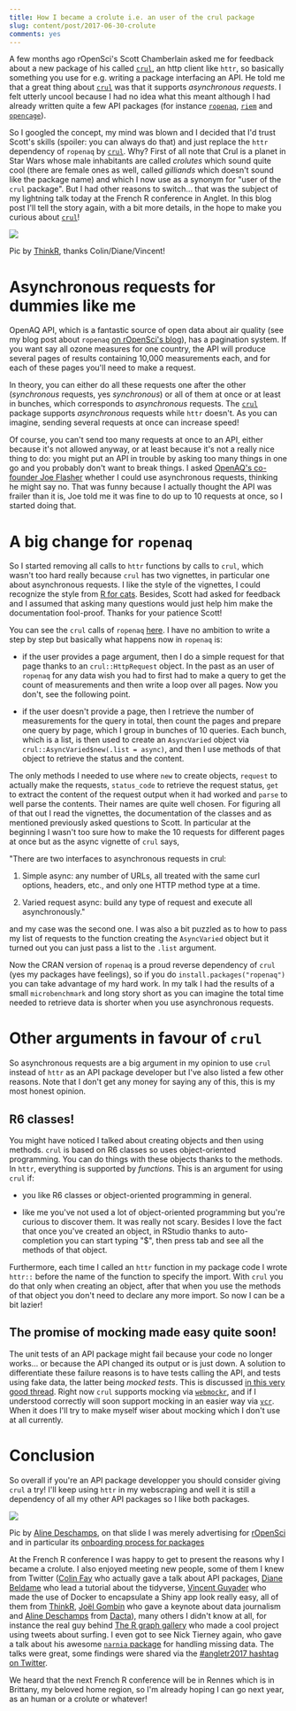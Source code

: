 ```yaml
---
title: How I became a crolute i.e. an user of the crul package
slug: content/post/2017-06-30-crolute
comments: yes
---
```



A few months ago rOpenSci's Scott Chamberlain asked me for feedback about a new package of his called [`crul`](https://github.com/ropensci/crul), an http client like `httr`, so basically something you use for e.g. writing a package interfacing an API. He told me that a great thing about [`crul`](https://github.com/ropensci/crul) was that it supports _asynchronous requests_. I felt utterly uncool because I had no idea what this meant although I had already written quite a few API packages (for instance [`ropenaq`](https://github.com/ropensci/ropenaq), [`riem`](https://github.com/ropensci/riem) and [`opencage`](https://github.com/ropensci/opencage)). 

So I googled the concept, my mind was blown and I decided that I'd trust Scott's skills (spoiler: you can always do that) and just replace the `httr`
 dependency of `ropenaq` by [`crul`](https://github.com/ropensci/crul). Why? First of all note that Crul is a planet in Star Wars whose male inhabitants are called _crolutes_ which sound quite cool (there are female ones as well, called _gilliands_ which doesn't sound like the package name) and which I now use as a synonym for "user of the `crul` package". But I had other reasons to switch... that was the subject of my lightning talk today at the French R conference in Anglet. In this blog post I'll tell the story again, with a bit more details, in the hope to make you curious about [`crul`](https://github.com/ropensci/crul)!
 
![](/figure/source/2017-06-30-crolute/title.jpg)
 
 Pic by [ThinkR](https://twitter.com/thinkR_fr/status/880778815148101632), thanks Colin/Diane/Vincent!
 
<!--more-->

# Asynchronous requests for dummies like me

OpenAQ API, which is a fantastic source of open data about air quality (see my blog post about `ropenaq` [on rOpenSci's blog](https://ropensci.org/blog/blog/2017/02/21/ropenaq)), has a pagination system. If you want say all ozone measures for one country, the API will produce several pages of results containing 10,000 measurements each, and for each of these pages you'll need to make a request. 

In theory, you can either do all these requests one after the other (_synchronous_ requests, yes _synchronous_) or all of them at once or at least in bunches, which corresponds to _asynchronous_ requests. The [`crul`](https://github.com/ropensci/crul) package supports _asynchronous_ requests while `httr` doesn't. As you can imagine, sending several requests at once can increase speed!

Of course, you can't send too many requests at once to an API, either because it's not allowed anyway, or at least because it's not a really nice thing to do: you might put an API in trouble by asking too many things in one go and you probably don't want to break things. I asked [OpenAQ's co-founder Joe Flasher](https://twitter.com/joseph_flasher) whether I could use asynchronous requests, thinking he might say no. That was funny because I actually thought the API was frailer than it is, Joe told me it was fine to do up to 10 requests at once, so I started doing that.

# A big change for `ropenaq`

So I started removing all calls to `httr` functions by calls to `crul`, which wasn't too hard really because `crul` has two vignettes, in particular one about asynchronous requests. I like the style of the vignettes, I could recognize the style from [R for cats](https://rforcats.net/). Besides, Scott had asked for feedback and I assumed that asking many questions would just help him make the documentation fool-proof. Thanks for your patience Scott!

You can see the `crul` calls of `ropenaq` [here](https://github.com/ropensci/ropenaq/blob/master/R/utils.R). I have no ambition to write a step by step but basically what happens now in `ropenaq` is:

* if the user provides a page argument, then I do a simple request for that page thanks to an `crul::HttpRequest` object. In the past as an user of `ropenaq` for any data wish you had to first had to make a query to get the count of measurements and then write a loop over all pages. Now you don't, see the following point.

* if the user doesn't provide a page, then I retrieve the number of measurements for the query in total, then count the pages and prepare one query by page, which I group in bunches of 10 queries. Each bunch, which is a list, is then used to create an `AsyncVaried` object via `crul::AsyncVaried$new(.list = async)`, and then I use methods of that object to retrieve the status and the content.

The only methods I needed to use where `new` to create objects, `request` to actually make the requests, `status_code` to retrieve the request status, `get` to extract the content of the request output when it had worked and `parse` to well parse the contents. Their names are quite well chosen. For figuring all of that out I read the vignettes, the documentation of the classes and as mentioned previously asked questions to Scott. In particular at the beginning I wasn't too sure how to make the 10 requests for different pages at once but as the async vignette of `crul` says, 

"There are two interfaces to asynchronous requests in crul:

1. Simple async: any number of URLs, all treated with the same curl options, headers, etc., and only one HTTP method type at a time.

2. Varied request async: build any type of request and execute all asynchronously."

and my case was the second one. I was also a bit puzzled as to how to pass my list of requests to the function creating the `AsyncVaried` object but it turned out you can just pass a list to the `.list` argument.

Now the CRAN version of `ropenaq` is a proud reverse dependency of `crul` (yes my packages have feelings), so if you do `install.packages("ropenaq")` you can take advantage of my hard work. In my talk I had the results of a small `microbenchmark` and long story short as you can imagine the total time needed to retrieve data is shorter when you use asynchronous requests.

# Other arguments in favour of `crul`

So asynchronous requests are a big argument in my opinion to use `crul` instead of `httr` as an API package developer but I've also listed a few other reasons. Note that I don't get any money for saying any of this, this is my most honest opinion.

## R6 classes!

You might have noticed I talked about creating objects and then using methods. `crul` is based on R6 classes so uses object-oriented programming. You can do things with these objects thanks to the methods. In `httr`, everything is supported by _functions_. This is an argument for using `crul` if:

* you like R6 classes or object-oriented programming in general.

* like me you've not used a lot of object-oriented programming but you're curious to discover them. It was really not scary. Besides I love the fact that once you've created an object, in RStudio thanks to auto-completion you can start typing "$", then press tab and see all the methods of that object.

Furthermore, each time I called an `httr` function in my package code I wrote `httr::` before the name of the function to specify the import. With `crul` you do that only when creating an object, after that when you use the methods of that object you don't need to declare any more import. So now I can be a bit lazier!

## The promise of mocking made easy quite soon!

The unit tests of an API package might fail because your code no longer works... or because the API changed its output or is just down. A solution to differentiate these failure reasons is to have tests calling the API, and tests using fake data, the latter being _mocked tests_. This is discussed [in this very good thread](https://discuss.ropensci.org/t/best-practices-for-testing-api-packages/460). Right now `crul` supports mocking via [`webmockr`](https://github.com/ropensci/webmockr), and if I understood correctly will soon support mocking in an easier way via [`vcr`](https://github.com/ropensci/vcr). When it does I'll try to make myself wiser about mocking which I don't use at all currently.

# Conclusion

So overall if you're an API package developper you should consider giving `crul` a try! I'll keep using `httr` in my webscraping and well it is still a dependency of all my other API packages so I like both packages.


![](/figure/source/2017-06-30-crolute/end.jpg)

Pic by [Aline Deschamps](https://twitter.com/alinedeschamps/status/880777453752528896), on that slide I was merely advertising for [rOpenSci](https://ropensci.org/) and in particular its [onboarding process for packages](https://github.com/ropensci/onboarding)

At the French R conference I was happy to get to present the reasons why I became a crolute. I also enjoyed meeting new people, some of them I knew from Twitter ([Colin Fay](https://twitter.com/_ColinFay) who actually gave a talk about API packages, [Diane Beldame](https://twitter.com/DianeBELDAME) who lead a tutorial about the tidyverse, [Vincent Guyader](https://twitter.com/VincentGuyader) who made the use of Docker to encapsulate a Shiny app look really easy, all of them from [ThinkR](https://twitter.com/thinkR_fr), [Joël Gombin](https://twitter.com/joelgombin) who gave a keynote about data journalism and [Aline Deschamps](https://twitter.com/alinedeschamps) from [Dacta](https://twitter.com/dacta_fr)), many others I didn't know at all, for instance the real guy behind [The R graph gallery](https://twitter.com/R_Graph_Gallery) who made a cool project using tweets about surfing. I even got to see Nick Tierney again, who gave a talk about his awesome [`narnia` package](https://github.com/njtierney/narnia) for handling missing data. The talks were great, some findings were shared via the [#angletr2017 hashtag on Twitter](https://twitter.com/search?q=%23angletr2017&src=tyah).

We heard that the next French R conference will be in Rennes which is in Brittany, my beloved home region, so I'm already hoping I can go next year, as an human or a crolute or whatever!
